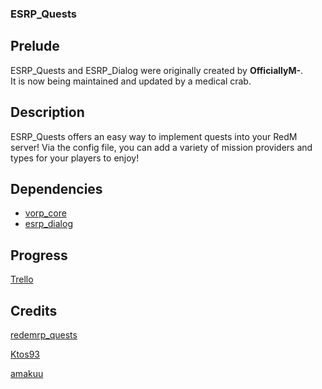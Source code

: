 ### ESRP_Quests
## Prelude
ESRP_Quests and ESRP_Dialog were originally created by **OfficiallyM-**.  
It is now being maintained and updated by a medical crab.  
## Description
ESRP_Quests offers an easy way to implement quests into your RedM server! Via the config file, you can add a variety of mission providers and types for your players to enjoy!
## Dependencies
- [vorp_core](https://github.com/VORPCORE/vorp-core-lua)
- [esrp_dialog](https://github.com/bythewood/esrp_dialog)
## Progress
[Trello](https://trello.com/c/PRHdadE4/17-quests)

## Credits
[redemrp_quests](https://github.com/RedEM-RP/redemrp_quests)

[Ktos93](http://github.com/Ktos93)

[amakuu](http://github.com/amakuu)
